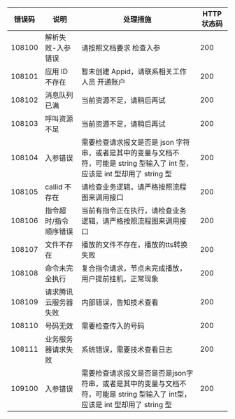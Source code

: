 |错误码	|说明	|处理措施	|HTTP 状态码|
|----------|-------|-----------|----------|
|108100	|	解析失败-入参错误|	请按照文档要求 检查入参	|200|
|108101	|	应用 ID 不存在	|暂未创建 Appid，请联系相关工作人员 开通账户	|200|
|108102	|	消息队列已满|	当前资源不足，请稍后再试	|200|
|108103	|	呼叫资源不足	|当前资源不足，请稍后再试	|200|
|108104	|	入参错误	|需要检查请求报文是否是 json 字符串，或者是其中的变量与文档不符，可能是 string 型输入了 int 型，应该是 int 型却用了 string 型	|200|
|108105	|	callid 不存在	|请检查业务逻辑，请严格按照流程图来调用接口	|200|
|108106	|	指令超时/指令顺序错误	|当前有指令正在执行，请检查业务逻辑，请严格按照流程图来调用接口	|200|
|108107	|	文件不存在	|播放的文件不存在，播放的tts转换失败	|200|
|108108	|	命令未完全执行	|复合指令请求，节点未完成播放，用户提前挂机，正常现象	|200|
|108109	|	请求腾讯云服务器失败	|内部错误，告知技术查看|	200|
|108110	|	号码无效	|需要检查传入的号码	|200|
|108111	|	业务服务器请求失败	|系统错误，需要技术查看日志	|200|
|109100	|	入参错误|	需要检查请求报文是否是否是json字符串，或者是其中的变量与文档不符，可能是 string 型输入了 int型，应该是 int 型却用了 string 型	|200|
